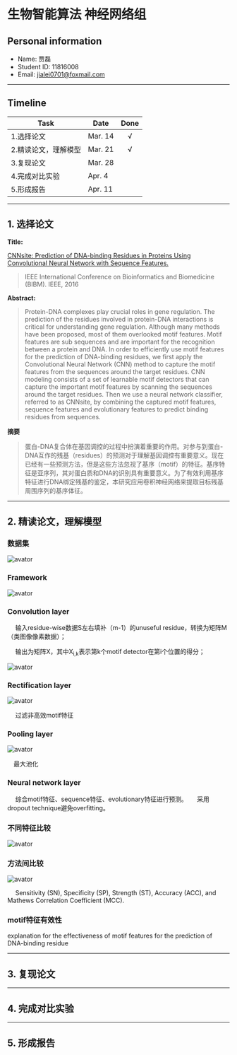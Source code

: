 # 生物智能算法 神经网络组

## Personal information
+ Name: 贾磊
+ Student ID: 11816008
+ Email: jialei0701@foxmail.com
---

## Timeline

|Task|Date|Done|
--|--|:--:
1.选择论文|Mar. 14|√
2.精读论文，理解模型|Mar. 21|√
3.复现论文|Mar. 28|
4.完成对比实验|Apr. 4|
5.形成报告|Apr. 11|
---

## 1. 选择论文

**Title:**

[CNNsite: Prediction of DNA-binding Residues in Proteins Using Convolutional Neural Network with Sequence Features.](https://github.com/jialei0701/ANN/blob/master/%E8%B4%BE%E7%A3%8A11816008/Zhou%20et%20al.%20-%202017%20-%20CNNsite%20Prediction%20of%20DNA-binding%20residues%20in%20proteins%20using%20Convolutional%20Neural%20Network%20with%20sequence%20features.pdf)

>IEEE International Conference on Bioinformatics and Biomedicine (BIBM). IEEE, 2016

**Abstract:**

>Protein-DNA complexes play crucial roles in gene regulation. The prediction of the residues involved in protein-DNA interactions is critical for understanding gene regulation. Although many methods have been proposed, most of them overlooked motif features. Motif features are sub sequences and are important for the recognition between a protein and DNA. In order to efficiently use motif features for the prediction of DNA-binding residues, we first apply the Convolutional Neural Network (CNN) method to capture the motif features from the sequences around the target residues. CNN modeling consists of a set of learnable motif detectors that can capture the important motif features by scanning the sequences around the target residues. Then we use a neural network classifier, referred to as CNNsite, by combining the captured motif features, sequence features and evolutionary features to predict binding residues from sequences.

**摘要**
>蛋白-DNA复合体在基因调控的过程中扮演着重要的作用。对参与到蛋白-DNA互作的残基（residues）的预测对于理解基因调控有重要意义。现在已经有一些预测方法，但是这些方法忽视了基序（motif）的特征。基序特征是亚序列，其对蛋白质和DNA的识别具有重要意义。为了有效利用基序特征进行DNA绑定残基的鉴定，本研究应用卷积神经网络来提取目标残基周围序列的基序体征。
---

## 2. 精读论文，理解模型

### 数据集

![avator](https://github.com/jialei0701/ANN/blob/master/%E8%B4%BE%E7%A3%8A11816008/datasets.jpg)

### Framework

![avator](https://github.com/jialei0701/ANN/blob/master/%E8%B4%BE%E7%A3%8A11816008/framework.jpg)

### Convolution layer

&emsp; 输入residue-wise数据S左右填补（m-1）的unuseful residue，转换为矩阵M（类图像像素数据）；

&emsp; 输出为矩阵X，其中X<sub>i,k</sub>表示第k个motif detector在第i个位置的得分；

![avator](https://github.com/jialei0701/ANN/blob/master/%E8%B4%BE%E7%A3%8A11816008/conv_layer.jpg)

### Rectification layer

![avator](https://github.com/jialei0701/ANN/blob/master/%E8%B4%BE%E7%A3%8A11816008/rectification_layer.jpg)

&emsp; 过滤非高效motif特征

### Pooling layer

![avator](https://github.com/jialei0701/ANN/blob/master/%E8%B4%BE%E7%A3%8A11816008/pooling_layer.jpg)

&emsp;最大池化

### Neural network layer

&emsp; 综合motif特征、sequence特征、evolutionary特征进行预测。
&emsp; 采用dropout technique避免overfitting。


### 不同特征比较

![avator](https://github.com/jialei0701/ANN/blob/master/%E8%B4%BE%E7%A3%8A11816008/ROC.jpg)

### 方法间比较

![avator](https://github.com/jialei0701/ANN/blob/master/%E8%B4%BE%E7%A3%8A11816008/compare.jpg)

&emsp; Sensitivity (SN), Specificity (SP), Strength (ST), Accuracy (ACC), and Mathews Correlation Coefficient (MCC).

### motif特征有效性
explanation for the effectiveness of motif features for the prediction of DNA-binding residue




---
## 3. 复现论文


---
## 4. 完成对比实验


---
## 5. 形成报告


